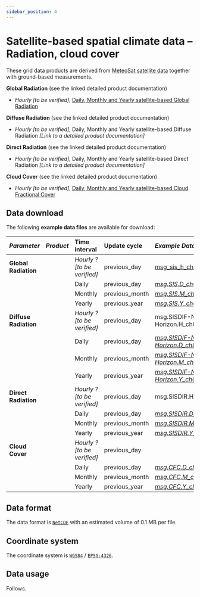 ```yaml
---
sidebar_position: 4
---
```


# Satellite-based spatial climate data – Radiation, cloud cover

These grid data products are derived from [MeteoSat satellite data](https://www.meteoswiss.admin.ch/weather/measurement-systems/atmosphere/satellite-observations.html) together with ground-based measurements.

**Global Radiation** (see the linked detailed product documentation)
- *Hourly [to be verified]*, [Daily, Monthly and Yearly satellite-based Global Radiation](https://www.meteoswiss.admin.ch/dam/jcr:b0bbcbac-1a17-481b-aea4-e87e56183613/ProdDoc_SIS.pdf)

**Diffuse Radiation** (see the linked detailed product documentation)
- *Hourly [to be verified]*, Daily, Monthly and Yearly satellite-based Diffuse Radiation *[Link to a detailed product documentation]*

**Direct Radiation** (see the linked detailed product documentation)
- *Hourly [to be verified]*, Daily, Monthly and Yearly satellite-based Direct Radiation *[Link to a detailed product documentation]*

**Cloud Cover** (see the linked detailed product documentation)
- *Hourly [to be verified]*, [Daily, Monthly and Yearly satellite-based Cloud Fractional Cover](https://www.meteoswiss.admin.ch/dam/jcr:af0c491c-4bfc-4efd-bcee-5d019004afd1/ProdDoc_CFC.pdf)

## Data download

The following **example data files** are available for download:

| *Parameter*                    | *Product*            | Time interval      | Update cycle             | *Example Data files*                   |
|:-------------------------------|:---------------------|:-------------------|:-------------------------|:---------------------------------------|
| **Global Radiation**           |                      | *Hourly ? [to be verified]* | previous_day             | [msg_sis_h_ch02.lonlat](https://sys-data.int.bgdi.ch/browser/index.html#/collections/ch.meteoschweiz.ogd-satellite-derived-grid/items/ch?.language=en) |
|                                |                      | Daily              | previous_day             | *[msg.SIS.D_ch02.lonlat](https://github.com/MeteoSwiss/publication-opendata-spatial-climate-data/blob/main/msg.SIS.D_ch02.lonlat_20201206000000.nc)* |
|                                |                      | Monthly            | previous_month           | *[msg.SIS.M_ch02.lonlat](https://github.com/MeteoSwiss/publication-opendata-spatial-climate-data/blob/main/msg.SIS.M_ch02.lonlat_20210401000000.nc)* |
|                                |                      | Yearly             | previous_year            | *[msg.SIS.Y_ch02.lonlat](https://github.com/MeteoSwiss/publication-opendata-spatial-climate-data/blob/main/msg.SIS.Y_ch02.lonlat_20210101000000.nc)* |
| **Diffuse Radiation**          |                      | *Hourly ? [to be verified]* | previous_day             | msg.SISDIF-No-Horizon.H_ch02.lonlat    |
|                                |                      | Daily              | previous_day             | *[msg.SISDIF-No-Horizon.D_ch02.lonlat](https://github.com/MeteoSwiss/publication-opendata-spatial-climate-data/blob/main/msg.SISDIF-No-Horizon.D_ch02.lonlat_20201206000000.nc)* |
|                                |                      | Monthly            | previous_month           | *[msg.SISDIF-No-Horizon.M_ch02.lonlat](https://github.com/MeteoSwiss/publication-opendata-spatial-climate-data/blob/main/msg.SISDIF-No-Horizon.M_ch02.lonlat_20200401000000.nc)* |
|                                |                      | Yearly             | previous_year            | *[msg.SISDIF-No-Horizon.Y_ch02.lonlat](https://github.com/MeteoSwiss/publication-opendata-spatial-climate-data/blob/main/msg.SISDIF-No-Horizon.Y_ch02.lonlat_20200101000000.nc)* |
| **Direct Radiation**           |                      | *Hourly ? [to be verified]* | previous_day             | msg.SISDIR.H_ch02.lonlat               |
|                                |                      | Daily              | previous_day             | *[msg.SISDIR.D_ch02.lonlat](https://github.com/MeteoSwiss/publication-opendata-spatial-climate-data/blob/main/msg.SISDIR.D_ch02.lonlat_20201206000000.nc)* |
|                                |                      | Monthly            | previous_month           | *[msg.SISDIR.M_ch02.lonlat](https://github.com/MeteoSwiss/publication-opendata-spatial-climate-data/blob/main/msg.SISDIR.M_ch02.lonlat_20210401000000.nc)* |
|                                |                      | Yearly             | previous_year            | *[msg.SISDIR.Y_ch02.lonlat](https://github.com/MeteoSwiss/publication-opendata-spatial-climate-data/blob/main/msg.SISDIR.Y_ch02.lonlat_20210101000000.nc)* |
| **Cloud Cover**                |                      | *Hourly ? [to be verified]* | previous_day             |                                        |
|                                |                      | Daily              | previous_day             | *[msg.CFC.D_ch02.lonlat](https://github.com/MeteoSwiss/publication-opendata-spatial-climate-data/blob/main/msg.CFC.D_ch02.lonlat_20201206000000.nc)* |
|                                |                      | Monthly            | previous_month           | *[msg.CFC.M_ch02.lonlat](https://github.com/MeteoSwiss/publication-opendata-spatial-climate-data/blob/main/msg.CFC.M_ch02.lonlat_20210401000000.nc)* |
|                                |                      | Yearly             | previous_year            | *[msg.CFC.Y_ch02.lonlat](https://github.com/MeteoSwiss/publication-opendata-spatial-climate-data/blob/main/msg.CFC.Y_ch02.lonlat_20210101000000.nc)* |

<!--
| ?                              |                      | H                  | previous_day             | msg.ALB.H_ch02.lonlat                 | LL84                   | EPSG:4326          |
| ?                              |                      | D                  | previous_day             | msg.ALB.D_ch02.lonlat                 | LL84                   | EPSG:4326          |
| ?                              |                      | M                  | previous_month           | msg.ALB.M_ch02.lonlat                 | LL84                   | EPSG:4326          |
| ?                              |                      | Y                  | previous_year            | msg.ALB.Y_ch02.lonlat                 | LL84                   | EPSG:4326          |
| ?                              |                      | H                  | previous_day             | msg.SISCF-No-Horizon.H_ch02.lonlat    | LL84                   | EPSG:4326          |
| ?                              |                      | H                  | previous_day             | msg.SISDIRCF-No-Horizon.H_ch02.lonlat | LL84                   | EPSG:4326          |
| ?                              |                      | H                  | previous_day             | msg.SISDIR-No-Horizon.H_ch02.lonlat   | LL84                   | EPSG:4326          |
| ?                              |                      | D                  | previous_day             | msg.SISDIR-No-Horizon.D_ch02.lonlat   | LL84                   | EPSG:4326          |
| ?                              |                      | M                  | previous_month           | msg.SISDIR-No-Horizon.M_ch02.lonlat   | LL84                   | EPSG:4326          |
| ?                              |                      | Y                  | previous_year            | msg.SISDIR-No-Horizon.Y_ch02.lonlat   | LL84                   | EPSG:4326          |
| ?                              |                      | H                  | previous_day             | msg.SISDNI-No-Horizon.H_ch02.lonlat   | LL84                   | EPSG:4326          |
| ?                              |                      | H                  | previous_day             | msg.SIS-No-Horizon.H_ch02.lonlat      | LL84                   | EPSG:4326          |
| ?                              |                      | D                  | previous_day             | msg.SIS-No-Horizon.D_ch02.lonlat      | LL84                   | EPSG:4326          |
| ?                              |                      | M                  | previous_month           | msg.SIS-No-Horizon.M_ch02.lonlat      | LL84                   | EPSG:4326          |
| ?                              |                      | Y                  | previous_year            | msg.SIS-No-Horizon.Y_ch02.lonlat      | LL84                   | EPSG:4326          |
-->

## Data format

The data format is [`NetCDF`](https://www.unidata.ucar.edu/software/netcdf/) with an estimated volume of 0.1 MB per file.

## Coordinate system

The coordinate system is [`WGS84`](https://www.swisstopo.admin.ch/en/reference-system-as-basis-for-coordinates) / [`EPSG:4326`](https://epsg.io/4326). 

## Data usage

Follows.
